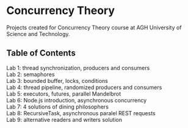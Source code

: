 # Concurrency Theory

Projects created for Concurrency Theory course at AGH University of Science and Technology.

## Table of Contents

Lab 1: thread synchronization, producers and consumers  
Lab 2: semaphores  
Lab 3: bounded buffer, locks, conditions  
Lab 4: thread pipeline, randomized producers and consumers  
Lab 5: executors, futures, parallel Mandelbrot  
Lab 6: Node.js introduction, asynchronous concurrency  
Lab 7: 4 solutions of dining philosophers  
Lab 8: RecursiveTask, asynchronous paralel REST requests  
Lab 9: alternative readers and writers solution  
